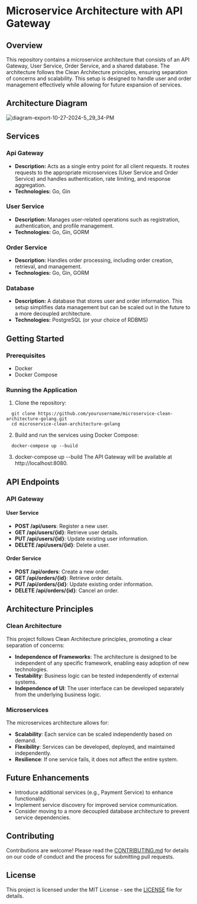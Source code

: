 # Microservice Architecture with API Gateway

## Overview
This repository contains a microservice architecture that consists of an API Gateway, User Service, Order Service, and a shared database. 
The architecture follows the Clean Architecture principles, ensuring separation of concerns and scalability. 
This setup is designed to handle user and order management effectively while allowing for future expansion of services.

## Architecture Diagram
![diagram-export-10-27-2024-5_29_34-PM](https://github.com/user-attachments/assets/4503466d-1909-45da-b245-8b540608c854)


## Services
### Api Gateway
- **Description:** Acts as a single entry point for all client requests. It routes requests to the appropriate microservices (User Service and Order Service) and handles authentication, rate limiting, and response aggregation.
- **Technologies:** Go, Gin

### User Service
- **Description:** Manages user-related operations such as registration, authentication, and profile management.
- **Technologies:** Go, Gin, GORM
  
### Order Service
- **Description:** Handles order processing, including order creation, retrieval, and management.
- **Technologies:** Go, Gin, GORM
  
### Database
- **Description:** A database that stores user and order information. This setup simplifies data management but can be scaled out in the future to a more decoupled architecture.
- **Technologies:** PostgreSQL (or your choice of RDBMS)

## Getting Started
### Prerequisites
- Docker
- Docker Compose
  
### Running the Application
1. Clone the repository:
```
  git clone https://github.com/yourusername/microservice-clean-architecture-golang.git
  cd microservice-clean-architecture-golang

```
2. Build and run the services using Docker Compose:
```
  docker-compose up --build
```
3. docker-compose up --build
The API Gateway will be available at http://localhost:8080.

## API Endpoints

### API Gateway

#### User Service
- **POST /api/users**: Register a new user.
- **GET /api/users/{id}**: Retrieve user details.
- **PUT /api/users/{id}**: Update existing user information.
- **DELETE /api/users/{id}**: Delete a user.

#### Order Service
- **POST /api/orders**: Create a new order.
- **GET /api/orders/{id}**: Retrieve order details.
- **PUT /api/orders/{id}**: Update existing order information.
- **DELETE /api/orders/{id}**: Cancel an order.

## Architecture Principles

### Clean Architecture
This project follows Clean Architecture principles, promoting a clear separation of concerns:

- **Independence of Frameworks**: The architecture is designed to be independent of any specific framework, enabling easy adoption of new technologies.
- **Testability**: Business logic can be tested independently of external systems.
- **Independence of UI**: The user interface can be developed separately from the underlying business logic.

### Microservices
The microservices architecture allows for:

- **Scalability**: Each service can be scaled independently based on demand.
- **Flexibility**: Services can be developed, deployed, and maintained independently.
- **Resilience**: If one service fails, it does not affect the entire system.

## Future Enhancements
- Introduce additional services (e.g., Payment Service) to enhance functionality.
- Implement service discovery for improved service communication.
- Consider moving to a more decoupled database architecture to prevent service dependencies.

## Contributing
Contributions are welcome! Please read the [CONTRIBUTING.md](CONTRIBUTING.md) for details on our code of conduct and the process for submitting pull requests.

## License
This project is licensed under the MIT License - see the [LICENSE](LICENSE) file for details.
